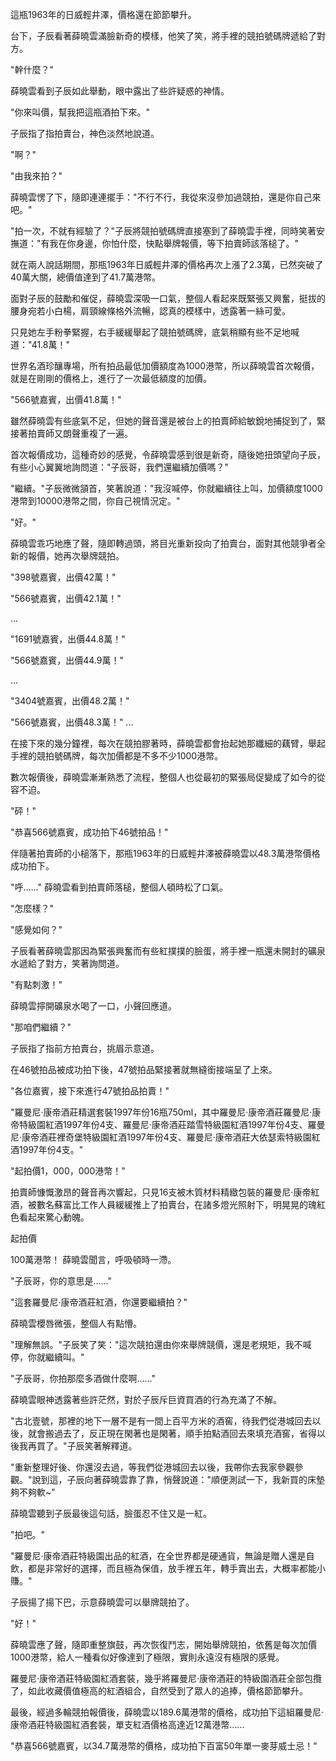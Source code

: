 這瓶1963年的日威輕井澤，價格還在節節攀升。

台下，子辰看著薛曉雲滿臉新奇的模樣，他笑了笑，將手裡的競拍號碼牌遞給了對方。

"幹什麼？"

薛曉雲看到子辰如此舉動，眼中露出了些許疑惑的神情。

"你來叫價，幫我把這瓶酒拍下來。"

子辰指了指拍賣台，神色淡然地說道。

"啊？"

"由我來拍？"

薛曉雲愣了下，隨即連連擺手："不行不行，我從來沒參加過競拍，還是你自己來吧。"

"拍一次，不就有經驗了？"子辰將競拍號碼牌直接塞到了薛曉雲手裡，同時笑著安撫道："有我在你身邊，你怕什麼，快點舉牌報價，等下拍賣師該落槌了。"

就在兩人說話期間，那瓶1963年日威輕井澤的價格再次上漲了2.3萬，已然突破了40萬大關，總價值達到了41.7萬港幣。

面對子辰的鼓勵和催促，薛曉雲深吸一口氣，整個人看起來既緊張又興奮，挺拔的腰身宛若小白楊，肩頸線條格外流暢，認真的模樣中，透露著一絲可愛。

只見她左手粉拳緊握，右手緩緩舉起了競拍號碼牌，底氣稍顯有些不足地喊道："41.8萬！"

世界名酒珍釀專場，所有拍品最低加價額度為1000港幣，所以薛曉雲首次報價，就是在剛剛的價格上，進行了一次最低額度的加價。

"566號嘉賓，出價41.8萬！"

雖然薛曉雲有些底氣不足，但她的聲音還是被台上的拍賣師給敏銳地捕捉到了，緊接著拍賣師又朗聲重複了一遍。

首次報價成功，這種奇妙的感覺，令薛曉雲感到很是新奇，隨後她扭頭望向子辰，有些小心翼翼地詢問道："子辰哥，我們還繼續加價嗎？"

"繼續。"子辰微微頷首，笑著說道："我沒喊停，你就繼續往上叫，加價額度1000港幣到10000港幣之間，你自己視情況定。"

"好。"

薛曉雲乖巧地應了聲，隨即轉過頭，將目光重新投向了拍賣台，面對其他競爭者全新的報價，她再次舉牌競拍。

"398號嘉賓，出價42萬！"

"566號嘉賓，出價42.1萬！"

...

"1691號嘉賓，出價44.8萬！"

"566號嘉賓，出價44.9萬！"

...

"3404號嘉賓，出價48.2萬！"

"566號嘉賓，出價48.3萬！"
...

在接下來的幾分鐘裡，每次在競拍膠著時，薛曉雲都會抬起她那纖細的藕臂，舉起手裡的競拍號碼牌，每次加價都是不多不少1000港幣。

數次報價後，薛曉雲漸漸熟悉了流程，整個人也從最初的緊張局促變成了如今的從容不迫。

"砰！"

"恭喜566號嘉賓，成功拍下46號拍品！"

伴隨著拍賣師的小槌落下，那瓶1963年的日威輕井澤被薛曉雲以48.3萬港幣價格成功拍下。

"呼……"
薛曉雲看到拍賣師落槌，整個人頓時松了口氣。

"怎麼樣？"

"感覺如何？"

子辰看著薛曉雲那因為緊張興奮而有些紅撲撲的臉蛋，將手裡一瓶還未開封的礦泉水遞給了對方，笑著詢問道。

"有點刺激！"

薛曉雲擰開礦泉水喝了一口，小聲回應道。

"那咱們繼續？"

子辰指了指前方拍賣台，挑眉示意道。

在46號拍品被成功拍下後，47號拍品緊接著就無縫銜接端呈了上來。

"各位嘉賓，接下來進行47號拍品拍賣！"

"羅曼尼·康帝酒莊精選套裝1997年份16瓶750ml，其中羅曼尼·康帝酒莊羅曼尼·康帝特級園紅酒1997年份4支、羅曼尼·康帝酒莊踏雪特級園紅酒1997年份4支、羅曼尼·康帝酒莊裡奇堡特級園紅酒1997年份4支、羅曼尼·康帝酒莊大依瑟索特級園紅酒1997年份4支。"

"起拍價1，000，000港幣！"

拍賣師慷慨激昂的聲音再次響起，只見16支被木質材料精緻包裝的羅曼尼·康帝紅酒，被數名蘇富比工作人員緩緩推上了拍賣台，在諸多燈光照射下，明晃晃的瑰紅色看起來驚心動魄。

起拍價

100萬港幣！
薛曉雲聞言，呼吸頓時一滯。

"子辰哥，你的意思是……"

"這套羅曼尼·康帝酒莊紅酒，你還要繼續拍？"

薛曉雲櫻唇微張，整個人有點懵。

"理解無誤。"子辰笑了笑："這次競拍還由你來舉牌競價，還是老規矩，我不喊停，你就繼續叫。"

"子辰哥，你拍那麼多酒做什麼啊……"

薛曉雲眼神透露著些許茫然，對於子辰斥巨資買酒的行為充滿了不解。

"古北壹號，那裡的地下一層不是有一間上百平方米的酒窖，待我們從港城回去以後，就會搬過去了，反正現在閑著也是閑著，順手拍點酒回去來填充酒窖，省得以後我再買了。"子辰笑著解釋道。

"重新整理好後、你還沒去過，等我們從港城回去以後，我帶你去我家參觀參觀。"說到這，子辰向著薛曉雲靠了靠，悄聲說道："順便測試一下，我新買的床墊夠不夠軟~"

薛曉雲聽到子辰最後這句話，臉蛋忍不住又是一紅。

"拍吧。"

"羅曼尼·康帝酒莊特級園出品的紅酒，在全世界都是硬通貨，無論是贈人還是自飲，都是非常好的選擇，而且極為保值，放手裡五年，轉手賣出去，大概率都能小賺。"

子辰揚了揚下巴，示意薛曉雲可以舉牌競拍了。

"好！"

薛曉雲應了聲，隨即重整旗鼓，再次恢復鬥志，開始舉牌競拍，依舊是每次加價1000港幣，給人一種看似好像達到了極限，實則永遠沒有極限的感覺。

羅曼尼·康帝酒莊特級園紅酒套裝，幾乎將羅曼尼·康帝酒莊的特級園酒莊全部包攬了，如此收藏價值極高的紅酒組合，自然受到了眾人的追捧，價格節節攀升。

最後，經過多輪競拍報價後，薛曉雲以189.6萬港幣的價格，成功拍下這組羅曼尼·康帝酒莊特級園紅酒套裝，單支紅酒價格高達近12萬港幣……

"恭喜566號嘉賓，以34.7萬港幣的價格，成功拍下百富50年單一麥芽威士忌！"
